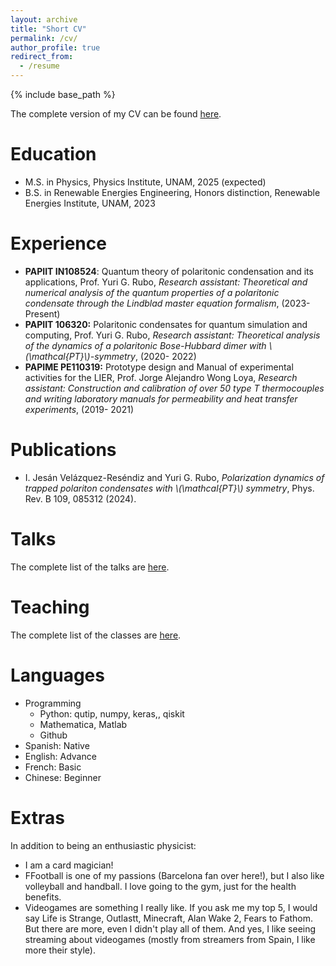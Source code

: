 ```yaml
---
layout: archive
title: "Short CV"
permalink: /cv/
author_profile: true
redirect_from:
  - /resume
---
```


{% include base_path %}

The complete version of my CV can be found [here](http://jesan-velazquez-resendiz.github.io/files/CV.pdf).

Education
======
* M.S. in Physics, Physics Institute, UNAM, 2025 (expected)
* B.S. in Renewable Energies Engineering, Honors distinction, Renewable Energies Institute, UNAM, 2023

Experience
======
- **PAPIIT IN108524**: Quantum theory of polaritonic condensation and its applications, Prof. Yuri G. Rubo, *Research assistant: Theoretical and numerical analysis of the quantum properties of a polaritonic condensate through the Lindblad master equation formalism*, (2023- Present)
- **PAPIIT 106320:** Polaritonic condensates for quantum simulation and computing, Prof. Yuri G. Rubo, *Research assistant: Theoretical analysis of the dynamics of a polaritonic Bose-Hubbard dimer with \\(\mathcal{PT}\\)-symmetry*, (2020- 2022)
- **PAPIME PE110319:** Prototype design and Manual of experimental activities for the LIER, Prof. Jorge Alejandro Wong Loya, *Research assistant: Construction and calibration of over 50 type T thermocouples and writing laboratory manuals for permeability and heat transfer experiments*, (2019- 2021)

Publications
======
- I. Jesán Velázquez-Reséndiz and Yuri G. Rubo, *Polarization dynamics of trapped polariton condensates with \\(\mathcal{PT}\\) symmetry*, Phys. Rev. B 109, 085312 (2024).
  
Talks
======
The complete list of the talks are [here](https://jesan-velazquez-resendiz.github.io//talks/).
  
Teaching
======
The complete list of the classes are [here](https://jesan-velazquez-resendiz.github.io//teaching/).

Languages
======
- Programming
  - Python: qutip, numpy, keras,, qiskit
  - Mathematica, Matlab
  - Github
- Spanish: Native
- English: Advance
- French: Basic
- Chinese: Beginner

Extras
======
In addition to being an enthusiastic physicist:
- I am a card magician!
- FFootball is one of my passions (Barcelona fan over here!), but I also like volleyball and handball. I love going to the gym, just for the health benefits.
- Videogames are something I really like. If you ask me my top 5, I would say Life is Strange, Outlastt, Minecraft, Alan Wake 2, Fears to Fathom. But there are more, even I didn't play all of them. And yes, I like seeing streaming about videogames (mostly from streamers from Spain, I like more their style).